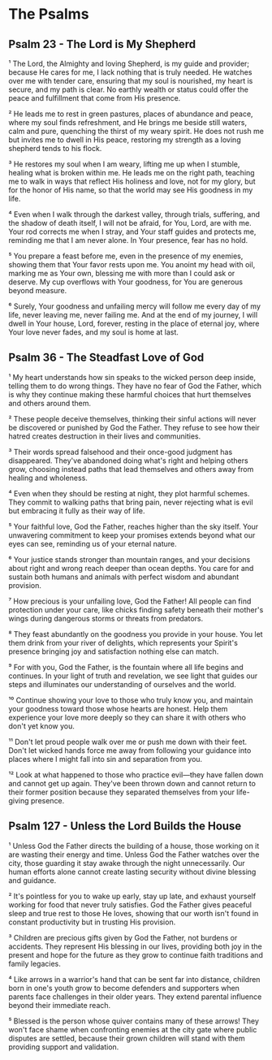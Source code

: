   # The Psalms

  ## Psalm 23 - The Lord is My Shepherd

¹ The Lord, the Almighty and loving Shepherd, is my guide and provider; because He cares for me, I lack nothing that is truly needed. He watches over me with tender care, ensuring that my soul is nourished, my heart is secure, and my path is clear. No earthly wealth or status could offer the peace and fulfillment that come from His presence.

² He leads me to rest in green pastures, places of abundance and peace, where my soul finds refreshment, and He brings me beside still waters, calm and pure, quenching the thirst of my weary spirit. He does not rush me but invites me to dwell in His peace, restoring my strength as a loving shepherd tends to his flock.

³ He restores my soul when I am weary, lifting me up when I stumble, healing what is broken within me. He leads me on the right path, teaching me to walk in ways that reflect His holiness and love, not for my glory, but for the honor of His name, so that the world may see His goodness in my life.

⁴ Even when I walk through the darkest valley, through trials, suffering, and the shadow of death itself, I will not be afraid, for You, Lord, are with me. Your rod corrects me when I stray, and Your staff guides and protects me, reminding me that I am never alone. In Your presence, fear has no hold.

⁵ You prepare a feast before me, even in the presence of my enemies, showing them that Your favor rests upon me. You anoint my head with oil, marking me as Your own, blessing me with more than I could ask or deserve. My cup overflows with Your goodness, for You are generous beyond measure.

⁶ Surely, Your goodness and unfailing mercy will follow me every day of my life, never leaving me, never failing me. And at the end of my journey, I will dwell in Your house, Lord, forever, resting in the place of eternal joy, where Your love never fades, and my soul is home at last.

## Psalm 36 - The Steadfast Love of God
¹ My heart understands how sin speaks to the wicked person deep inside, telling them to do wrong things. They have no fear of God the Father, which is why they continue making these harmful choices that hurt themselves and others around them.

² These people deceive themselves, thinking their sinful actions will never be discovered or punished by God the Father. They refuse to see how their hatred creates destruction in their lives and communities.

³ Their words spread falsehood and their once-good judgment has disappeared. They've abandoned doing what's right and helping others grow, choosing instead paths that lead themselves and others away from healing and wholeness.

⁴ Even when they should be resting at night, they plot harmful schemes. They commit to walking paths that bring pain, never rejecting what is evil but embracing it fully as their way of life.

⁵ Your faithful love, God the Father, reaches higher than the sky itself. Your unwavering commitment to keep your promises extends beyond what our eyes can see, reminding us of your eternal nature.

⁶ Your justice stands stronger than mountain ranges, and your decisions about right and wrong reach deeper than ocean depths. You care for and sustain both humans and animals with perfect wisdom and abundant provision.

⁷ How precious is your unfailing love, God the Father! All people can find protection under your care, like chicks finding safety beneath their mother's wings during dangerous storms or threats from predators.

⁸ They feast abundantly on the goodness you provide in your house. You let them drink from your river of delights, which represents your Spirit's presence bringing joy and satisfaction nothing else can match.

⁹ For with you, God the Father, is the fountain where all life begins and continues. In your light of truth and revelation, we see light that guides our steps and illuminates our understanding of ourselves and the world.

¹⁰ Continue showing your love to those who truly know you, and maintain your goodness toward those whose hearts are honest. Help them experience your love more deeply so they can share it with others who don't yet know you.

¹¹ Don't let proud people walk over me or push me down with their feet. Don't let wicked hands force me away from following your guidance into places where I might fall into sin and separation from you.

¹² Look at what happened to those who practice evil—they have fallen down and cannot get up again. They've been thrown down and cannot return to their former position because they separated themselves from your life-giving presence.

## Psalm 127 - Unless the Lord Builds the House
¹ Unless God the Father directs the building of a house, those working on it are wasting their energy and time. Unless God the Father watches over the city, those guarding it stay awake through the night unnecessarily. Our human efforts alone cannot create lasting security without divine blessing and guidance.

² It's pointless for you to wake up early, stay up late, and exhaust yourself working for food that never truly satisfies. God the Father gives peaceful sleep and true rest to those He loves, showing that our worth isn't found in constant productivity but in trusting His provision.

³ Children are precious gifts given by God the Father, not burdens or accidents. They represent His blessing in our lives, providing both joy in the present and hope for the future as they grow to continue faith traditions and family legacies.

⁴ Like arrows in a warrior's hand that can be sent far into distance, children born in one's youth grow to become defenders and supporters when parents face challenges in their older years. They extend parental influence beyond their immediate reach.

⁵ Blessed is the person whose quiver contains many of these arrows! They won't face shame when confronting enemies at the city gate where public disputes are settled, because their grown children will stand with them providing support and validation.
